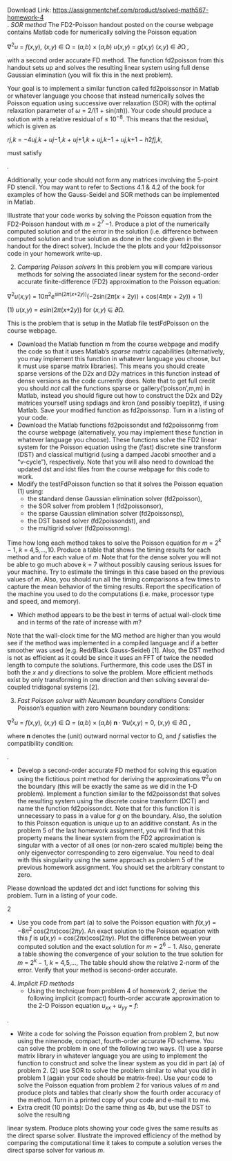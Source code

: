 Download Link: https://assignmentchef.com/product/solved-math567-homework-4
<br>
. <em>SOR method </em>The FD2-Poisson handout posted on the course webpage contains Matlab code for numerically solving the Poisson equation

∇<sup>2</sup><em>u </em>= <em>f</em>(<em>x,y</em>)<em>,            </em>(<em>x,y</em>) ∈ Ω = (<em>a,b</em>) × (<em>a,b</em>) <em>u</em>(<em>x,y</em>) = <em>g</em>(<em>x,y</em>) (<em>x,y</em>) ∈ <em>∂</em>Ω <em>,</em>

with a second order accurate FD method. The function fd2poisson from this handout sets up and solves the resulting linear system using full dense Gaussian elimination (you will fix this in the next problem).

Your goal is to implement a similar function called fd2poissonsor in Matlab or whatever language you choose that instead numerically solves the Poisson equation using successive over relaxation (SOR) with the optimal relaxation parameter of <em>ω </em>= 2<em>/</em>(1 + sin(<em>πh</em>)). Your code should produce a solution with a relative residual of ≤ 10<sup>−8</sup>. This means that the residual, which is given as

<em>r</em><em>j,k </em>= −4<em>u</em><em>j,k </em>+ <em>u</em><em>j</em>−1<em>,k </em>+ <em>u</em><em>j</em>+1<em>,k </em>+ <em>u</em><em>j,k</em>−1 + <em>u</em><em>j,k</em>+1 − <em>h</em>2<em>f</em><em>j,k,</em>

must satisfy

<em>.</em>

Additionally, your code should not form any matrices involving the 5-point FD stencil. You may want to refer to Sections 4.1 &amp; 4.2 of the book for examples of how the Gauss-Seidel and SOR methods can be implemented in Matlab.

Illustrate that your code works by solving the Poisson equation from the FD2-Poisson handout with <em>m </em>= 2<sup>7 </sup>−1. Produce a plot of the numerically computed solution and of the error in the solution (i.e. difference between computed solution and true solution as done in the code given in the handout for the direct solver). Include the the plots and your fd2poissonsor code in your homework write-up.

<ol start="2">

 <li><em>Comparing Poisson solvers </em>In this problem you will compare various methods for solving the associated linear system for the second-order accurate finite-difference (FD2) approximation to the Poisson equation:</li>

</ol>

∇<sup>2</sup><em>u</em>(<em>x,y</em>) = 10<em>π</em><sup>2</sup><em>e</em><sup>sin(2<em>π</em>(<em>x</em>+2<em>y</em>))</sup>(−2sin(2<em>π</em>(<em>x </em>+ 2<em>y</em>)) + cos(4<em>π</em>(<em>x </em>+ 2<em>y</em>)) + 1)

(1) <em>u</em>(<em>x,y</em>) = <em>e</em>sin(2<em>π</em>(<em>x</em>+2<em>y</em>)) for (<em>x,y</em>) ∈ <em>∂</em>Ω<em>.</em>

This is the problem that is setup in the Matlab file testFdPoisson on the course webpage.

<ul>

 <li>Download the Matlab function m from the course webpage and modify the code so that it uses Matlab’s <em>sparse matrix </em>capabilities (alternatively, you may implement this function in whatever language you choose, but it must use sparse matrix libraries). This means you should create sparse versions of the D2x and D2y matrices in this function instead of dense versions as the code currently does. Note that to get full credit you should <em>not </em>call the functions sparse or gallery(’poisson’,m,m) in Matlab, instead you should figure out how to construct the D2x and D2y matrices yourself using spdiags and kron (and possibly toeplitz), if using Matlab. Save your modified function as fd2poissonsp. Turn in a listing of your code.</li>

 <li>Download the Matlab functions fd2poissondst and fd2poissonmg from the course webpage (alternatively, you may implement these function in whatever language you choose). These functions solve the FD2 linear system for the Poisson equation using the (fast) discrete sine transform (DST) and classical multigrid (using a damped Jacobi smoother and a “v-cycle”), respectively. Note that you will also need to download the updated dst and idst files from the course webpage for this code to work.</li>

 <li>Modify the testFdPoisson function so that it solves the Poisson equation (1) using:

  <ul>

   <li>the standard dense Gaussian elimination solver (fd2poisson),</li>

   <li>the SOR solver from problem 1 (fd2poissonsor),</li>

   <li>the sparse Gaussian elimination solver (fd2poissonsp),</li>

   <li>the DST based solver (fd2poissondst), and</li>

   <li>the multigrid solver (fd2poissonmg).</li>

  </ul></li>

</ul>

Time how long each method takes to solve the Poisson equation for <em>m </em>= 2<em><sup>k </sup></em>− 1, <em>k </em>= 4<em>,</em>5<em>,…,</em>10. Produce a table that shows the timing results for each method and for each value of <em>m</em>. Note that for the dense solver you will not be able to go much above <em>k </em>= 7 without possibly causing serious issues for your machine. Try to estimate the timings in this case based on the previous values of <em>m</em>. Also, you should run all the timing comparisons a few times to capture the mean behavior of the timing results. Report the specification of the machine you used to do the computations (i.e. make, processor type and speed, and memory).

<ul>

 <li>Which method appears to be the best in terms of actual wall-clock time and in terms of the rate of increase with <em>m</em>?</li>

</ul>

Note that the wall-clock time for the MG method are higher than you would see if the method was implemented in a compiled language and if a better smoother was used (e.g. Red/Black Gauss-Seidel) [1]. Also, the DST method is not as efficient as it could be since it uses an FFT of twice the needed length to compute the solutions. Furthermore, this code uses the DST in both the <em>x </em>and <em>y </em>directions to solve the problem. More efficient methods exist by only transforming in one direction and then solving several de-coupled tridiagonal systems [2].

<ol start="3">

 <li><em>Fast Poisson solver with Neumann boundary conditions </em>Consider Poisson’s equation with zero Neumann boundary conditions:</li>

</ol>

∇<sup>2</sup><em>u </em>= <em>f</em>(<em>x,y</em>)<em>,            </em>(<em>x,y</em>) ∈ Ω = (<em>a,b</em>) × (<em>a,b</em>) <strong>n </strong>· ∇<em>u</em>(<em>x,y</em>) = 0<em>,               </em>(<em>x,y</em>) ∈ <em>∂</em>Ω <em>,</em>

where <strong>n </strong>denotes the (unit) outward normal vector to Ω, and <em>f </em>satisfies the compatibility condition:

<em>.</em>

<ul>

 <li>Develop a second-order accurate FD method for solving this equation using the fictitious point method for deriving the approximations ∇<sup>2</sup><em>u </em>on the boundary (this will be exactly the same as we did in the 1-D problem). Implement a function similar to the fd2poissondst that solves the resulting system using the discrete cosine transform (DCT) and name the function fd2poissondct. Note that for this function it is unnecessary to pass in a value for <em>g </em>on the boundary. Also, the solution to this Poisson equation is unique up to an additive constant. As in the problem 5 of the last homework assignment, you will find that this property means the linear system from the FD2 approximation is singular with a vector of all ones (or non-zero scaled multiple) being the only eigenvector corresponding to zero eigenvalue. You need to deal with this singularity using the same approach as problem 5 of the previous homework assignment. You should set the arbitrary constant to zero.</li>

</ul>

Please download the updated dct and idct functions for solving this problem. Turn in a listing of your code.

2

<ul>

 <li>Use you code from part (a) to solve the Poisson equation with <em>f</em>(<em>x,y</em>) = −8<em>π</em><sup>2 </sup>cos(2<em>πx</em>)cos(2<em>πy</em>). An exact solution to the Poisson equation with this <em>f </em>is <em>u</em>(<em>x,y</em>) = cos(2<em>πx</em>)cos(2<em>πy</em>). Plot the difference between your computed solution and the exact solution for <em>m </em>= 2<sup>6 </sup>− 1. Also, generate a table showing the convergence of your solution to the true solution for <em>m </em>= 2<em><sup>k </sup></em>− 1, <em>k </em>= 4<em>,</em>5<em>,…,</em> The table should show the relative 2-norm of the error. Verify that your method is second-order accurate.</li>

</ul>

<ol start="4">

 <li><em>Implicit FD methods</em>

  <ul>

   <li>Using the technique from problem 4 of homework 2, derive the following implicit (compact) fourth-order accurate approximation to the 2-D Poisson equation <em>u<sub>xx </sub></em>+ <em>u<sub>yy </sub></em>= <em>f</em>:</li>

  </ul></li>

</ol>

<em>.</em>

<ul>

 <li>Write a code for solving the Poisson equation from problem 2, but now using the ninenode, compact, fourth-order accurate FD scheme. You can solve the problem in one of the following two ways. (1) use a sparse matrix library in whatever language you are using to implement the function to construct and solve the linear system as you did in part (a) of problem 2. (2) use SOR to solve the problem similar to what you did in problem 1 (again your code should be matrix-free). Use your code to solve the Poisson equation from problem 2 for various values of <em>m </em>and produce plots and tables that clearly show the fourth order accuracy of the method. Turn in a printed copy of your code and e-mail it to me.</li>

 <li>Extra credit (10 points): Do the same thing as 4b, but use the DST to solve the resulting</li>

</ul>

linear system. Produce plots showing your code gives the same results as the direct sparse solver. Illustrate the improved efficiency of the method by comparing the computational time it takes to compute a solution verses the direct sparse solver for various <em>m</em>.